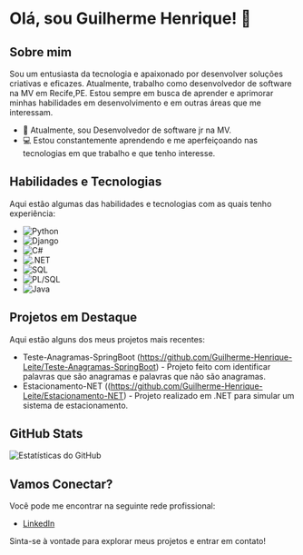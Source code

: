 
# Olá, sou Guilherme Henrique! 👾

## Sobre mim

Sou um entusiasta da tecnologia e apaixonado por desenvolver soluções criativas e eficazes. Atualmente, trabalho como desenvolvedor de software na MV em Recife,PE. Estou sempre em busca de aprender e aprimorar minhas habilidades em desenvolvimento e em outras áreas que me interessam.

- 💼 Atualmente, sou Desenvolvedor de software jr na MV.
- 💻 Estou constantemente aprendendo e me aperfeiçoando nas tecnologias em que trabalho e que tenho interesse.

## Habilidades e Tecnologias

Aqui estão algumas das habilidades e tecnologias com as quais tenho experiência:

- ![Python](https://img.shields.io/badge/-Python-3776AB?style=for-the-badge&logo=python&logoColor=fff)
- ![Django](https://img.shields.io/badge/-Django-092E20?style=for-the-badge&logo=django&logoColor=fff)
- ![C#](https://img.shields.io/badge/-C%23-239120?style=for-the-badge&logo=c-sharp&logoColor=fff)
- ![.NET](https://img.shields.io/badge/-.NET-512BD4?style=for-the-badge&logo=dot-net&logoColor=fff)
- ![SQL](https://img.shields.io/badge/-SQL-4479A1?style=for-the-badge&logo=mysql&logoColor=fff)
- ![PL/SQL](https://img.shields.io/badge/-PL%2FSQL-F80000?style=for-the-badge&logo=oracle&logoColor=fff)
- ![Java](https://img.shields.io/badge/-Java-007396?style=for-the-badge&logo=java&logoColor=fff)

## Projetos em Destaque

Aqui estão alguns dos meus projetos mais recentes:

- Teste-Anagramas-SpringBoot (https://github.com/Guilherme-Henrique-Leite/Teste-Anagramas-SpringBoot) - Projeto feito com identificar palavras que são anagramas e palavras que não são anagramas.
- Estacionamento-NET ((https://github.com/Guilherme-Henrique-Leite/Estacionamento-NET) - Projeto realizado em .NET para simular um sistema de estacionamento.

## GitHub Stats

![Estatísticas do GitHub](https://github-readme-stats.vercel.app/api?username=Guilherme-Henrique&show_icons=true&count_private=true)

## Vamos Conectar?

Você pode me encontrar na seguinte rede profissional:

- [LinkedIn]((https://www.linkedin.com/in/guilhermehlalbuquerque/))

Sinta-se à vontade para explorar meus projetos e entrar em contato!

